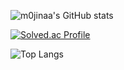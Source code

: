 ![m0jinaa's GitHub stats](https://github-readme-stats.vercel.app/api?username=m0jinaa&show_icons=true&theme=highcontrast) 

[![Solved.ac Profile](http://mazassumnida.wtf/api/v2/generate_badge?boj=mgin0527)](https://solved.ac/mgin0527/)

![Top Langs](https://github-readme-stats.vercel.app/api/top-langs/?username=m0jinaa&layout=compact&theme=tokyonight)



<!--
**m0jinaa/m0jinaa** is a ✨ _special_ ✨ repository because its `README.md` (this file) appears on your GitHub profile.

Here are some ideas to get you started:

- 🔭 I’m currently working on ...
- 🌱 I’m currently learning ...
- 👯 I’m looking to collaborate on ...
- 🤔 I’m looking for help with ...
- 💬 Ask me about ...
- 📫 How to reach me: ...
- 😄 Pronouns: ...
- ⚡ Fun fact: ...
-->
